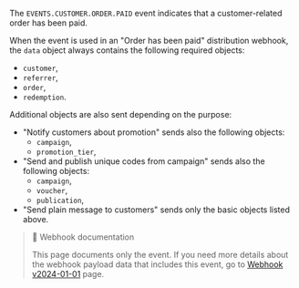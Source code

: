 The `EVENTS.CUSTOMER.ORDER.PAID` event indicates that a customer-related order has been paid.

When the event is used in an "Order has been paid" distribution webhook, the `data` object always contains the following required objects:
- `customer`,
- `referrer`,
- `order`,
- `redemption`.

Additional objects are also sent depending on the purpose:
- "Notify customers about promotion" sends also the following objects:
  - `campaign`,
  - `promotion_tier`,
- "Send and publish unique codes from campaign" sends also  the following objects:
  - `campaign`,
  - `voucher`,
  - `publication`,
- "Send plain message to customers" sends only the basic objects listed above.

> 📘 Webhook documentation
>
> This page documents only the event. If you need more details about the webhook payload data that includes this event, go to [Webhook v2024-01-01](ref:introduction-to-webhooks "Introduction to webhooks v2024-01-01") page.